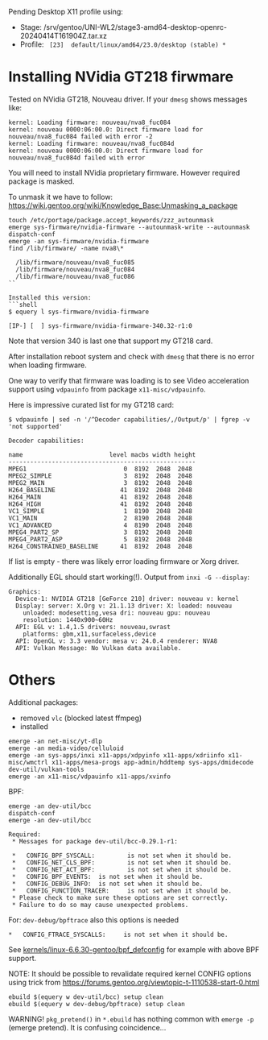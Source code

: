 
Pending Desktop X11 profile using:
- Stage: /srv/gentoo/UNI-WL2/stage3-amd64-desktop-openrc-20240414T161904Z.tar.xz
- Profile: ` [23]  default/linux/amd64/23.0/desktop (stable) *`

# Installing NVidia GT218 firwmare

Tested on NVidia GT218, Nouveau driver. If your `dmesg` shows messages like:
```
kernel: Loading firmware: nouveau/nva8_fuc084
kernel: nouveau 0000:06:00.0: Direct firmware load for nouveau/nva8_fuc084 failed with error -2
kernel: Loading firmware: nouveau/nva8_fuc084d
kernel: nouveau 0000:06:00.0: Direct firmware load for nouveau/nva8_fuc084d failed with error
```
You will need to install NVidia proprietary firmware. However required package is masked.

To unmask it we have to follow: https://wiki.gentoo.org/wiki/Knowledge_Base:Unmasking_a_package

```shell
touch /etc/portage/package.accept_keywords/zzz_autounmask
emerge sys-firmware/nvidia-firmware --autounmask-write --autounmask
dispatch-conf
emerge -an sys-firmware/nvidia-firmware
find /lib/firmware/ -name nva8\*

  /lib/firmware/nouveau/nva8_fuc085
  /lib/firmware/nouveau/nva8_fuc084
  /lib/firmware/nouveau/nva8_fuc086
``

Installed this version:
```shell
$ equery l sys-firmware/nvidia-firmware

[IP-] [  ] sys-firmware/nvidia-firmware-340.32-r1:0
```
Note that version 340 is last one that support my GT218 card.

After installation reboot system and check with `dmesg` that there is no error when loading firmware.

One way to verify that firmware was loading is to see Video acceleration support using `vdpauinfo`
from package `x11-misc/vdpauinfo`.

Here is impressive curated list for my GT218 card:
```shell
$ vdpauinfo | sed -n '/^Decoder capabilities/,/Output/p' | fgrep -v 'not supported'

Decoder capabilities:

name                        level macbs width height
----------------------------------------------------
MPEG1                           0  8192  2048  2048
MPEG2_SIMPLE                    3  8192  2048  2048
MPEG2_MAIN                      3  8192  2048  2048
H264_BASELINE                  41  8192  2048  2048
H264_MAIN                      41  8192  2048  2048
H264_HIGH                      41  8192  2048  2048
VC1_SIMPLE                      1  8190  2048  2048
VC1_MAIN                        2  8190  2048  2048
VC1_ADVANCED                    4  8190  2048  2048
MPEG4_PART2_SP                  3  8192  2048  2048
MPEG4_PART2_ASP                 5  8192  2048  2048
H264_CONSTRAINED_BASELINE      41  8192  2048  2048
```

If list is empty - there was likely error loading firmware or Xorg driver.

Additionally EGL should start working(!). Output from `inxi -G --display`:

```
Graphics:
  Device-1: NVIDIA GT218 [GeForce 210] driver: nouveau v: kernel
  Display: server: X.Org v: 21.1.13 driver: X: loaded: nouveau
    unloaded: modesetting,vesa dri: nouveau gpu: nouveau
    resolution: 1440x900~60Hz
  API: EGL v: 1.4,1.5 drivers: nouveau,swrast
    platforms: gbm,x11,surfaceless,device
  API: OpenGL v: 3.3 vendor: mesa v: 24.0.4 renderer: NVA8
  API: Vulkan Message: No Vulkan data available.
```

# Others

Additional packages:
- removed `vlc` (blocked latest ffmpeg)
- installed

```
emerge -an net-misc/yt-dlp
emerge -an media-video/celluloid
emerge -an sys-apps/inxi x11-apps/xdpyinfo x11-apps/xdriinfo x11-misc/wmctrl x11-apps/mesa-progs app-admin/hddtemp sys-apps/dmidecode dev-util/vulkan-tools
emerge -an x11-misc/vdpauinfo x11-apps/xvinfo
```

BPF:
```
emerge -an dev-util/bcc
dispatch-conf
emerge -an dev-util/bcc

Required:
 * Messages for package dev-util/bcc-0.29.1-r1:

 *   CONFIG_BPF_SYSCALL:         is not set when it should be.
 *   CONFIG_NET_CLS_BPF:         is not set when it should be.
 *   CONFIG_NET_ACT_BPF:         is not set when it should be.
 *   CONFIG_BPF_EVENTS:  is not set when it should be.
 *   CONFIG_DEBUG_INFO:  is not set when it should be.
 *   CONFIG_FUNCTION_TRACER:     is not set when it should be.
 * Please check to make sure these options are set correctly.
 * Failure to do so may cause unexpected problems.
```

For: `dev-debug/bpftrace` also this options is needed
```
*   CONFIG_FTRACE_SYSCALLS:     is not set when it should be.
```

See [kernels/linux-6.6.30-gentoo/bpf_defconfig](kernels/linux-6.6.30-gentoo/bpf_defconfig) for
example with above BPF support.

NOTE: It should be possible to revalidate required kernel CONFIG options using
trick from https://forums.gentoo.org/viewtopic-t-1110538-start-0.html
```shell
ebuild $(equery w dev-util/bcc) setup clean
ebuild $(equery w dev-debug/bpftrace) setup clean
```
WARNING! `pkg_pretend()` in `*.ebuild` has nothing common with `emerge -p` (emerge pretend). It is
confusing coincidence...

